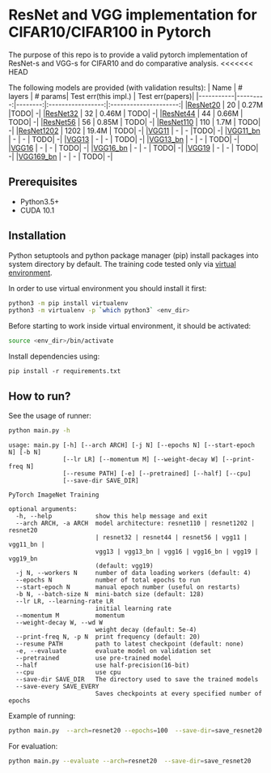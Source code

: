 # ResNet and VGG implementation for CIFAR10/CIFAR100 in Pytorch
The purpose of this repo is to provide a valid pytorch implementation of ResNet-s and VGG-s for CIFAR10 and do comparative analysis.
<<<<<<< HEAD

The following models are provided (with validation results):
| Name      | # layers | # params| Test err(this impl.) | Test err(papers)|
|-----------|---------:|--------:|:-----------------:|:---------------------:|
|[ResNet20]()   |    20    | 0.27M   |TODO| -|
|[ResNet32]()  |    32    | 0.46M   | TODO| -|
|[ResNet44]()   |    44    | 0.66M   | TODO| -|
|[ResNet56]()   |    56    | 0.85M   | TODO| -|
|[ResNet110]()  |   110    |  1.7M   | TODO| -|
|[ResNet1202]() |  1202    | 19.4M   | TODO| -|
|[VGG11]()   |    -    | -   |TODO| -|
|[VGG11_bn]()  |    -    | -   | TODO| -|
|[VGG13]()   |    -    | -   | TODO| -|
|[VGG13_bn]()   |    -    | -   | TODO| -|
|[VGG16]()  |   -    |  -   | TODO| -|
|[VGG16_bn]() |  -    | -   | TODO| -|
|[VGG19]()  |   -    |  -   | TODO| -|
|[VGG169_bn]() |  -    | -   | TODO| -|
## Prerequisites
* Python3.5+
* CUDA 10.1

## Installation
Python setuptools and python package manager (pip) install packages into system directory by default.  The training code tested only via [virtual environment](https://docs.python.org/3/tutorial/venv.html).

In order to use virtual environment you should install it first:

```bash
python3 -m pip install virtualenv
python3 -m virtualenv -p `which python3` <env_dir>
```

Before starting to work inside virtual environment, it should be activated:

```bash
source <env_dir>/bin/activate
```

Install dependencies using:

```
pip install -r requirements.txt
```

## How to run?
See the usage of runner:
```bash
python main.py -h
```
```
usage: main.py [-h] [--arch ARCH] [-j N] [--epochs N] [--start-epoch N] [-b N]
               [--lr LR] [--momentum M] [--weight-decay W] [--print-freq N]
               [--resume PATH] [-e] [--pretrained] [--half] [--cpu]
               [--save-dir SAVE_DIR]

PyTorch ImageNet Training

optional arguments:
  -h, --help            show this help message and exit
  --arch ARCH, -a ARCH  model architecture: resnet110 | resnet1202 | resnet20
                        | resnet32 | resnet44 | resnet56 | vgg11 | vgg11_bn |
                        vgg13 | vgg13_bn | vgg16 | vgg16_bn | vgg19 | vgg19_bn
                        (default: vgg19)
  -j N, --workers N     number of data loading workers (default: 4)
  --epochs N            number of total epochs to run
  --start-epoch N       manual epoch number (useful on restarts)
  -b N, --batch-size N  mini-batch size (default: 128)
  --lr LR, --learning-rate LR
                        initial learning rate
  --momentum M          momentum
  --weight-decay W, --wd W
                        weight decay (default: 5e-4)
  --print-freq N, -p N  print frequency (default: 20)
  --resume PATH         path to latest checkpoint (default: none)
  -e, --evaluate        evaluate model on validation set
  --pretrained          use pre-trained model
  --half                use half-precision(16-bit)
  --cpu                 use cpu
  --save-dir SAVE_DIR   The directory used to save the trained models
  --save-every SAVE_EVERY
                        Saves checkpoints at every specified number of epochs
```

Example of running:
```bash
python main.py  --arch=resnet20 --epochs=100  --save-dir=save_resnet20
```
For evaluation:
```bash
python main.py --evaluate --arch=resnet20  --save-dir=save_resnet20
```
